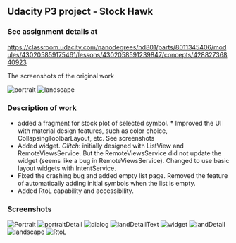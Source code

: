 ## Udacity P3 project - Stock Hawk ##

### See assignment details at ###
   https://classroom.udacity.com/nanodegrees/nd801/parts/8011345406/modules/430205859175461/lessons/4302058591239847/concepts/42882736840923

The screenshots of the original work

![portrait](https://github.com/mingrutar/stockHawk/blob/master/screenShots/v0-portrait.png?raw=true)
![landscape](https://github.com/mingrutar/stockHawk/blob/master/screenShots/v0-landscape.png?raw=true)

### Description of work ###

* added a fragment for stock plot of selected symbol.  * Improved the UI with material design features, such as color choice, CollapsingToolbarLayout, etc. See screenshots
* Added widget. *Glitch*: initially designed with ListView and RemoteViewsService. But the RemoteViewsService did not update the widget (seems like a bug in RemoteViewsService). Changed to use basic layout widgets with IntentService.
* Fixed the crashing bug and added empty list page. Removed the feature of automatically adding initial symbols when the list is empty.
* Added RtoL capability and accessibility.

### Screenshots ###
![Portrait](https://github.com/mingrutar/stockHawk/blob/master/screenShots/v2-portrait.png?raw=true)
![portraitDetail](https://github.com/mingrutar/stockHawk/blob/master/screenShots/v2-portrait-detail.png?raw=true)
![dialog](https://github.com/mingrutar/stockHawk/blob/master/screenShots/dialog.png?raw=true)
![landDetailText](https://github.com/mingrutar/stockHawk/blob/master/screenShots/v2-landscape-detail2.png?raw=true)
![widget](https://github.com/mingrutar/stockHawk/blob/master/screenShots/widgets.png?raw=true)
![landDetail](https://github.com/mingrutar/stockHawk/blob/master/screenShots/v2-landscape-detail.png?raw=true)
![landscape](https://github.com/mingrutar/stockHawk/blob/master/screenShots/v2-landscape.png?raw=true)
![RtoL](https://github.com/mingrutar/stockHawk/blob/master/screenShots/RtoL.png?raw=true)
